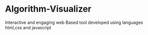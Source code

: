 # Algorithm-Visualizer
Interactive and engaging web Based tool developed using languages html,css and javascript 
